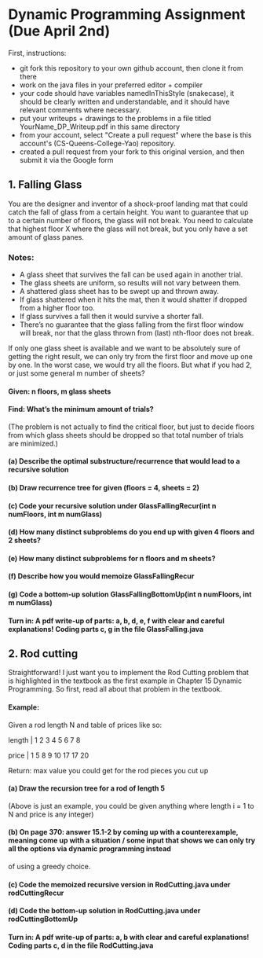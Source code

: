 # Dynamic Programming Assignment (Due April 2nd)

First, instructions:
* git fork this repository to your own github account, then clone it from there
* work on the java files in your preferred editor + compiler
* your code should have variables namedInThisStyle (snakecase), it should be clearly written and understandable, and it should have relevant comments where necessary.
* put your writeups + drawings to the problems in a file titled YourName_DP_Writeup.pdf in this same directory
* from your account, select "Create a pull request" where the base is this account's (CS-Queens-College-Yao) repository.
* created a pull request from your fork to this original version, and then submit it via the Google form


## 1. Falling Glass

You are the designer and inventor of a shock-proof landing mat that could catch the fall of glass from a certain height. You want to guarantee that up to a certain number of floors, the glass will not break. You need to calculate that highest floor X where the glass will not break, but you only have a set amount of glass panes.

### Notes:
* A glass sheet that survives the fall can be used again in another trial.
* The glass sheets are uniform, so results will not vary between them.
* A shattered glass sheet has to be swept up and thrown away.
* If glass shattered when it hits the mat, then it would shatter if dropped from a higher floor too.
* If glass survives a fall then it would survive a shorter fall.
* There’s no guarantee that the glass falling from the first floor window will break, nor that the glass thrown from (last) nth-floor does not break.

If only one glass sheet is available and we want to be absolutely sure of getting the right result, we can only try from the first floor and move up one by one. In the worst case, we would try all the floors. But what if you had 2, or just some general m number of sheets?

#### Given: n floors, m glass sheets
#### Find: What’s the minimum amount of trials?

(The problem is not actually to find the critical floor, but just to decide floors from which glass sheets should be dropped so that total number of trials are minimized.)

#### (a) Describe the optimal substructure/recurrence that would lead to a recursive solution
#### (b) Draw recurrence tree for given (floors = 4, sheets = 2)
#### (c) Code your recursive solution under GlassFallingRecur(int n numFloors, int m numGlass)
#### (d) How many distinct subproblems do you end up with given 4 floors and 2 sheets?
#### (e) How many distinct subproblems for n floors and m sheets?
#### (f) Describe how you would memoize GlassFallingRecur
#### (g) Code a bottom-up solution GlassFallingBottomUp(int n numFloors, int m numGlass)

#### Turn in: A pdf write-up of parts: a, b, d, e, f with clear and careful explanations! Coding parts c, g in the file GlassFalling.java


## 2. Rod cutting

Straightforward! I just want you to implement the Rod Cutting problem that is highlighted
in the textbook as the first example in Chapter 15 Dynamic Programming. So first,
read all about that problem in the textbook.

#### Example:
Given a rod length N and table of prices like so:


length   | 1 2 3 4 5  6  7  8

price    | 1 5 8 9 10 17 17 20

Return: max value you could get for the rod pieces you cut up

#### (a) Draw the recursion tree for a rod of length 5
(Above is just an example, you could be given anything where length i  = 1 to N and price is any integer)
#### (b) On page 370: answer 15.1-2 by coming up with a counterexample, meaning come up with a situation / some input that shows we can only try all the options via dynamic programming instead
of using a greedy choice.
#### (c) Code the memoized recursive version in RodCutting.java under rodCuttingRecur
#### (d) Code the bottom-up solution in RodCutting.java under rodCuttingBottomUp
#### Turn in: A pdf write-up of parts: a, b with clear and careful explanations! Coding parts c, d in the file RodCutting.java
